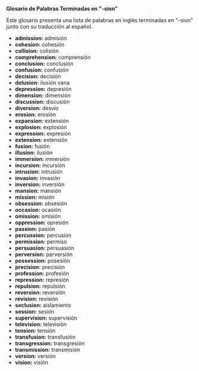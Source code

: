 

**Glosario de Palabras Terminadas en "-sion"**

Este glosario presenta una lista de palabras en inglés terminadas en "-sion" junto con su traducción al español.

*   **admission:** admisión
*   **cohesion:** cohesión
*   **collision:** colisión
*   **comprehension:** comprensión
*   **conclusion:** conclusión
*   **confusion:** confusión
*   **decision:** decisión
*   **delusion:** ilusión vana
*   **depression:** depresión
*   **dimension:** dimensión
*   **discussion:** discusión
*   **diversion:** desvío
*   **erosion:** erosión
*   **expansion:** extensión
*   **explosion:** explosión
*   **expression:** expresión
*   **extension:** extensión
*   **fusion:** fusión
*   **illusion:** ilusión
*   **immersion:** inmersión
*   **incursion:** incursión
*   **intrusion:** intrusión
*   **invasion:** invasión
*   **inversion:** inversión
*   **mansion:** mansión
*   **mission:** misión
*   **obsession:** obsesión
*   **occasion:** ocasión
*   **omission:** omisión
*   **oppression:** opresión
*   **passion:** pasión
*   **percussion:** percusión
*   **permission:** permiso
*   **persuasion:** persuasión
*   **perversion:** perversión
*   **possession:** posesión
*   **precision:** precisión
*   **profession:** profesión
*   **repression:** represión
*   **repulsion:** repulsión
*   **reversion:** reversión
*   **revision:** revisión
*   **seclusion:** aislamiento
*   **session:** sesión
*   **supervision:** supervisión
*   **television:** televisión
*   **tension:** tensión
*   **transfusion:** transfusión
*   **transgression:** transgresión
*   **transmission:** transmisión
*   **version:** versión
*   **vision:** visión
